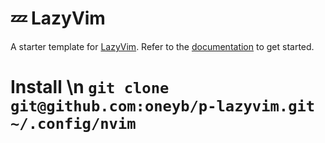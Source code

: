 # 💤 LazyVim

A starter template for [LazyVim](https://github.com/LazyVim/LazyVim).
Refer to the [documentation](https://lazyvim.github.io/installation) to get started.
# Install \n ```git clone  git@github.com:oneyb/p-lazyvim.git ~/.config/nvim```
